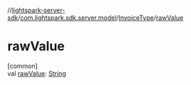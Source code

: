 //[lightspark-server-sdk](../../../index.md)/[com.lightspark.sdk.server.model](../index.md)/[InvoiceType](index.md)/[rawValue](raw-value.md)

# rawValue

[common]\
val [rawValue](raw-value.md): [String](https://kotlinlang.org/api/latest/jvm/stdlib/kotlin/-string/index.html)
